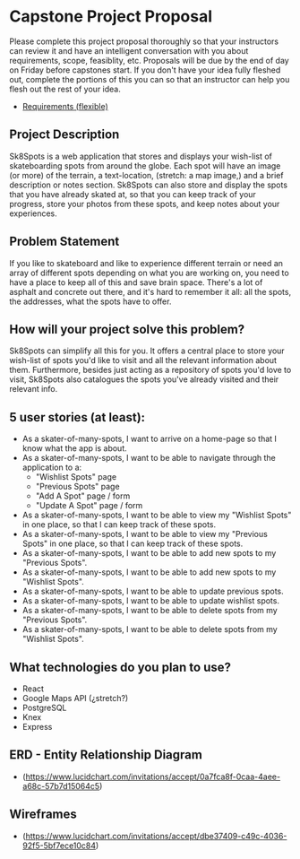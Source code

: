 # Capstone Project Proposal

Please complete this project proposal thoroughly so that your instructors can review it and have an intelligent conversation with you about requirements, scope, feasiblity, etc. Proposals will be due by the end of day on Friday before capstones start. If you don't have your idea fully fleshed out, complete the portions of this you can so that an instructor can help you flesh out the rest of your idea.

* [Requirements (flexible)](https://gist.github.com/matt-winzer/745abaadb509371dfee2a756c8da0c5e)

## Project Description

Sk8Spots is a web application that stores and displays your wish-list of skateboarding spots from around the globe.  Each spot will have an image (or more) of the terrain, a text-location, (stretch: a map image,) and a brief description or notes section.   Sk8Spots can also store and display the spots that you have already skated at, so that you can keep track of your progress, store your photos from these spots, and keep notes about your experiences.


## Problem Statement

If you like to skateboard and like to experience different terrain or need an array of different spots depending on what you are working on, you need to have a place to keep all of this and save brain space.  There's a lot of asphalt and concrete out there, and it's hard to remember it all:  all the spots, the addresses, what the spots have to offer.


## How will your project solve this problem?

Sk8Spots can simplify all this for you.  It offers a central place to store your wish-list of spots you'd like to visit and all the relevant information about them.  Furthermore, besides just acting as a repository of spots you'd love to visit, Sk8Spots also catalogues the spots you've already visited and their relevant info.

## 5 user stories (at least):

* As a skater-of-many-spots, I want to arrive on a home-page so that I know what the app is about.
* As a skater-of-many-spots, I want to be able to navigate through the application to a:
    - "Wishlist Spots" page
    - "Previous Spots" page
    - "Add A Spot" page / form
    - "Update A Spot" page / form
* As a skater-of-many-spots, I want to be able to view my "Wishlist Spots" in one place, so that I can keep track of these spots.  
* As a skater-of-many-spots, I want to be able to view my "Previous Spots" in one place, so that I can keep track of these spots. 
* As a skater-of-many-spots, I want to be able to add new spots to my "Previous Spots".
* As a skater-of-many-spots, I want to be able to add new spots to my "Wishlist Spots".
* As a skater-of-many-spots, I want to be able to update previous spots.
* As a skater-of-many-spots, I want to be able to update wishlist spots.
* As a skater-of-many-spots, I want to be able to delete spots from my "Previous Spots".
* As a skater-of-many-spots, I want to be able to delete spots from my "Wishlist Spots".


## What technologies do you plan to use?

* React
* Google Maps API (¿stretch?)
* PostgreSQL
* Knex
* Express

## ERD - Entity Relationship Diagram

* (https://www.lucidchart.com/invitations/accept/0a7fca8f-0caa-4aee-a68c-57b7d15064c5)

## Wireframes

* (https://www.lucidchart.com/invitations/accept/dbe37409-c49c-4036-92f5-5bf7ece10c84)
